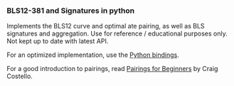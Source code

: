 ### BLS12-381 and Signatures in python

Implements the BLS12 curve and optimal ate pairing, as well
as BLS signatures and aggregation. Use for reference / educational purposes only. Not kept up to date with latest API.

For an optimized implementation, use the [Python bindings](https://github.com/Chia-Network/bls-signatures/tree/master/python-bindings).

For a good introduction to pairings, read [Pairings for Beginners](http://www.craigcostello.com.au/pairings/PairingsForBeginners.pdf) by Craig Costello.

